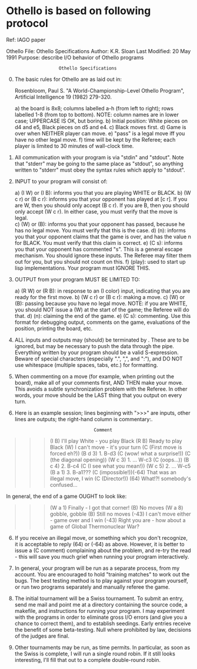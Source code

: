 Othello is based on following protocol
==========================================================================================================================

Ref: IAGO paper

Othello
File: Othello Specifications
Author: K.R. Sloan
Last Modified: 20 May 1991
Purpose: describe I/O behavior of Othello programs

                        Othello Specifications

0) The basic rules for Othello are as laid out in:

    Rosenbloom, Paul S. "A World-Championship-Level Othello Program",
    Artificial Intelligence 19 (1982) 279-320.

    a) the board is 8x8;
       columns labelled a-h (from left to right);
       rows labelled 1-8 (from top to bottom).
       NOTE: column names are in lower case; UPPERCASE IS OK, but boring.
    b) Initial position:
       White pieces on d4 and e5,
       Black pieces on d5 and e4.
    c) Black moves first.
    d) Game is over when NEITHER player can move.
    e) "pass" is a legal move iff you have no other legal move.
    f) time will be kept by the Referee; each player is limited to
       30 minutes of wall-clock time.

1) All communication with your program is via "stdin" and "stdout".  Note
that "stderr" may be going to the same place as "stdout", so anything
written to "stderr" must obey the syntax rules which apply to "stdout".

2) INPUT to your program will consist of:

    a) (I W) or (I B): informs you that you are playing WHITE or BLACK.
    b) (W c r) or (B c r): informs you that your opponent has played at
        [c r].  If you are W, then you should only accept (B c r).  If you
        are B, then you should only accept (W c r).  In either case, you
        must verify that the move is legal.  
    c) (W) or (B): informs you that your opponent has passed, because he has
        no legal move.  You must verify that this is the case.
    d) (n): informs you that your opponent claims that the game is over,
        and has the value n for BLACK.  You must verify that this claim is
        correct.
    e) (C s): informs you that your opponent has commented "s".  This is
        a general escape mechanism.  You should ignore these inputs.
        The Referee may filter them out for you, but you should not
        count on this.
    f) (play): used to start up lisp implementations.  Your program
        must IGNORE THIS.

3) OUTPUT from your program MUST BE LIMITED TO:

    a) (R W) or (R B): in response to an (I color) input, indicating
        that you are ready for the first move.
    b) (W c r) or (B c r): making a move. 
    c) (W) or (B): passing because you have no legal move.
       NOTE: if you are WHITE, you should NOT issue a (W) at the
       start of the game; the Referee will do that.
    d) (n): claiming the end of the game.
    e) (C s): commenting.  Use this format for debugging output, comments
        on the game, evaluations of the position, printing the board, etc.  

4) ALL inputs and outputs may (should) be terminated by <nl>.  These are to
be ignored, but may be necessary to push the data through the pipe.
Everything written by your program should be a valid S-expression.  Beware
of special characters (especially ".", ",", and ":"), and DO NOT use
whitespace (multiple spaces, tabs, etc.) for formatting.

5) When commenting on a move (for example, when printing out the board),
make all of your comments first, AND THEN make your move.  This avoids a
subtle synchronization problem with the Referee.  In other words, your
move should be the LAST thing that you output on every turn.

6) Here is an example session; lines beginning with ">>>" are inputs, other
lines are outputs; the right-hand column is commentary:.

                                     Comment   
>>>(I B)                         I'll play White - you play Black
(R B)                            Ready to play Black 
>>>(W)                           I can't move - it's your turn
(C (First move is forced eh?))
(B d 3)                                  1. B-d3
>>>(C (wow! what a surprise!))
>>>(C (the diagonal opening)) (W c 3)    1. ...   W-c3
(C (oops...)) (B c 4)                    2. B-c4
>>>(C (I see what you mean!)) (W c 5)    2. ...   W-c5
(B a 1)                                  3. B-a1??? 
>>>(C (impossible!))(-64)                That was an illegal move, I win
(C (Director!)) (64)                     What!?! somebody's confused...


In general, the end of a game OUGHT to look like:

>>>(W a 1)                        Finally - I got that corner!
(B)                               No moves
>>>(W a 8)                        gobble, gobble
(B)                               Still no moves
>>>(-43)                          I can't move either - game over and I win
(-43)                             Right you are - how about a game of
                                    Global Thermonuclear War?

6) If you receive an illegal move, or something which you don't
recognize, it is acceptable to reply (64) or (-64) as above.  However,
it is better to issue a (C comment) complaining about the problem, and
re-try the read - this will save you much grief when running your
program interactively.

7) In general, your program will be run as a separate process, from my
account.  You are encouraged to hold "training matches" to work out the
bugs.  The best testing method is to play against your program yourself,
or run two programs separately and manually referee the game.

8) The initial tournament will be a Swiss tournament.  To submit an
entry, send me mail and point me at a directory containing the source
code, a makefile, and instructions for running your program.  I may
experiment with the programs in order to eliminate gross I/O errors (and
give you a chance to correct them), and to establish seedings.  Early
entries receive the benefit of some beta-testing.  Null where prohibited
by law, decisions of the judges are final.

9) Other tournaments may be run, as time permits.  In particular, as
soon as the Swiss is complete, I will run a single round robin.  If it
still looks interesting, I'll fill that out to a complete double-round
robin.
